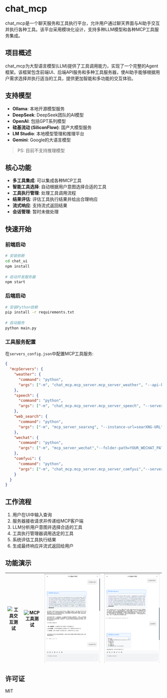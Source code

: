 # chat_mcp

chat_mcp是一个聊天服务和工具执行平台，允许用户通过聊天界面与AI助手交互并执行各种工具。该平台采用模块化设计，支持多种LLM模型和各种MCP工具服务集成。

## 项目概述

chat_mcp为大型语言模型(LLM)提供了工具调用能力，实现了一个完整的Agent框架。该框架包含前端UI、后端API服务和多种工具服务器，使AI助手能够根据用户需求选择并执行适当的工具，提供更加智能和多功能的交互体验。

## 支持模型

- **Ollama**: 本地开源模型服务
- **DeepSeek**: DeepSeek团队的AI模型
- **OpenAI**: 包括GPT系列模型
- **硅基流动 (SiliconFlow)**: 国产大模型服务
- **LM Studio**: 本地模型管理和推理平台
- **Gemini**: Google的大语言模型

> PS: 目前不支持推理模型

## 核心功能

- **多工具集成**: 可以集成各种MCP工具
- **智能工具选择**: 自动根据用户意图选择合适的工具
- **工具执行管理**: 处理工具调用流程
- **结果评估**: 评估工具执行结果并给出合理响应
- **流式响应**: 支持流式返回结果
- **会话管理**: 暂时未做处理

## 快速开始

### 前端启动

```bash
# 安装依赖
cd chat_ui
npm install

# 启动开发服务器
npm start
```

### 后端启动

```bash
# 安装Python依赖
pip install -r requirements.txt

# 启动服务
python main.py
```

### 工具服务配置

在`servers_config.json`中配置MCP工具服务:

```json
{
  "mcpServers": {
    "weather": {
      "command": "python",
      "args": ["-m", "chat_mcp.mcp_server.mcp_server_weather", "--api-key=YOUR_API_KEY"]
    },
    "speech": {
      "command": "python",
      "args": ["-m", "chat_mcp.mcp_server.mcp_server_speech", "--server-url=INDEX-TTS-URL"]
    },
    "web_search": {
      "command": "python",
      "args": ["-m", "mcp_server_searxng", "--instance-url=searXNG-URL"]
    },
    "wechat": {
      "command": "python",
      "args": ["-m", "mcp_server_wechat","--folder-path=YOUR_WECHAT_PATH"]
    },
    "comfyui": {
      "command": "python",
      "args": ["-m", "chat_mcp.mcp_server.mcp_server_comfyui","--server-url=COMFYUI-URL"]
    }
  }
}
```

## 工作流程

1. 用户在UI中输入查询
2. 服务器接收请求并传递给MCP客户端
3. LLM分析用户意图并选择合适的工具
4. 工具执行管理器调用选定的工具
5. 系统评估工具执行结果
6. 生成最终响应并流式返回给用户

## 功能演示

| ![工具交互测试](./images/MCP工具交互测试.gif) | ![MCP工具测试](./images/MCP工具测试.gif) | ![单工具多模型测试1](./images/单工具多模型测试1.png) | ![单工具多模型测试2](./images/单工具多模型测试2.png) |
|:---:|:---:|:---:|:---:|


## 许可证

MIT
